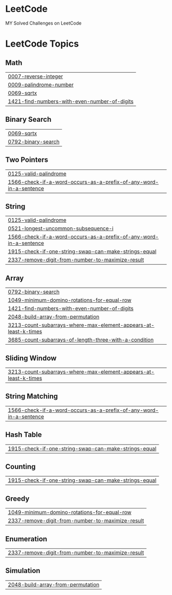 # LeetCode
MY Solved Challenges on LeetCode

<!---LeetCode Topics Start-->
# LeetCode Topics
## Math
|  |
| ------- |
| [0007-reverse-integer](https://github.com/MoJavadSh/LeetCode/tree/master/0007-reverse-integer) |
| [0009-palindrome-number](https://github.com/MoJavadSh/LeetCode/tree/master/0009-palindrome-number) |
| [0069-sqrtx](https://github.com/MoJavadSh/LeetCode/tree/master/0069-sqrtx) |
| [1421-find-numbers-with-even-number-of-digits](https://github.com/MoJavadSh/LeetCode/tree/master/1421-find-numbers-with-even-number-of-digits) |
## Binary Search
|  |
| ------- |
| [0069-sqrtx](https://github.com/MoJavadSh/LeetCode/tree/master/0069-sqrtx) |
| [0792-binary-search](https://github.com/MoJavadSh/LeetCode/tree/master/0792-binary-search) |
## Two Pointers
|  |
| ------- |
| [0125-valid-palindrome](https://github.com/MoJavadSh/LeetCode/tree/master/0125-valid-palindrome) |
| [1566-check-if-a-word-occurs-as-a-prefix-of-any-word-in-a-sentence](https://github.com/MoJavadSh/LeetCode/tree/master/1566-check-if-a-word-occurs-as-a-prefix-of-any-word-in-a-sentence) |
## String
|  |
| ------- |
| [0125-valid-palindrome](https://github.com/MoJavadSh/LeetCode/tree/master/0125-valid-palindrome) |
| [0521-longest-uncommon-subsequence-i](https://github.com/MoJavadSh/LeetCode/tree/master/0521-longest-uncommon-subsequence-i) |
| [1566-check-if-a-word-occurs-as-a-prefix-of-any-word-in-a-sentence](https://github.com/MoJavadSh/LeetCode/tree/master/1566-check-if-a-word-occurs-as-a-prefix-of-any-word-in-a-sentence) |
| [1915-check-if-one-string-swap-can-make-strings-equal](https://github.com/MoJavadSh/LeetCode/tree/master/1915-check-if-one-string-swap-can-make-strings-equal) |
| [2337-remove-digit-from-number-to-maximize-result](https://github.com/MoJavadSh/LeetCode/tree/master/2337-remove-digit-from-number-to-maximize-result) |
## Array
|  |
| ------- |
| [0792-binary-search](https://github.com/MoJavadSh/LeetCode/tree/master/0792-binary-search) |
| [1049-minimum-domino-rotations-for-equal-row](https://github.com/MoJavadSh/LeetCode/tree/master/1049-minimum-domino-rotations-for-equal-row) |
| [1421-find-numbers-with-even-number-of-digits](https://github.com/MoJavadSh/LeetCode/tree/master/1421-find-numbers-with-even-number-of-digits) |
| [2048-build-array-from-permutation](https://github.com/MoJavadSh/LeetCode/tree/master/2048-build-array-from-permutation) |
| [3213-count-subarrays-where-max-element-appears-at-least-k-times](https://github.com/MoJavadSh/LeetCode/tree/master/3213-count-subarrays-where-max-element-appears-at-least-k-times) |
| [3685-count-subarrays-of-length-three-with-a-condition](https://github.com/MoJavadSh/LeetCode/tree/master/3685-count-subarrays-of-length-three-with-a-condition) |
## Sliding Window
|  |
| ------- |
| [3213-count-subarrays-where-max-element-appears-at-least-k-times](https://github.com/MoJavadSh/LeetCode/tree/master/3213-count-subarrays-where-max-element-appears-at-least-k-times) |
## String Matching
|  |
| ------- |
| [1566-check-if-a-word-occurs-as-a-prefix-of-any-word-in-a-sentence](https://github.com/MoJavadSh/LeetCode/tree/master/1566-check-if-a-word-occurs-as-a-prefix-of-any-word-in-a-sentence) |
## Hash Table
|  |
| ------- |
| [1915-check-if-one-string-swap-can-make-strings-equal](https://github.com/MoJavadSh/LeetCode/tree/master/1915-check-if-one-string-swap-can-make-strings-equal) |
## Counting
|  |
| ------- |
| [1915-check-if-one-string-swap-can-make-strings-equal](https://github.com/MoJavadSh/LeetCode/tree/master/1915-check-if-one-string-swap-can-make-strings-equal) |
## Greedy
|  |
| ------- |
| [1049-minimum-domino-rotations-for-equal-row](https://github.com/MoJavadSh/LeetCode/tree/master/1049-minimum-domino-rotations-for-equal-row) |
| [2337-remove-digit-from-number-to-maximize-result](https://github.com/MoJavadSh/LeetCode/tree/master/2337-remove-digit-from-number-to-maximize-result) |
## Enumeration
|  |
| ------- |
| [2337-remove-digit-from-number-to-maximize-result](https://github.com/MoJavadSh/LeetCode/tree/master/2337-remove-digit-from-number-to-maximize-result) |
## Simulation
|  |
| ------- |
| [2048-build-array-from-permutation](https://github.com/MoJavadSh/LeetCode/tree/master/2048-build-array-from-permutation) |
<!---LeetCode Topics End-->